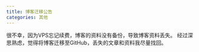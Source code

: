 ```yaml
---
title: 博客迁移公告
categories: 其他
---
```


很不幸，因为VPS忘记续费，博客的资料没有备份，导致博客资料丢失。
经过深思熟虑，觉得将博客迁移至GitHub，丢失的文章和资料我尽量找回。
